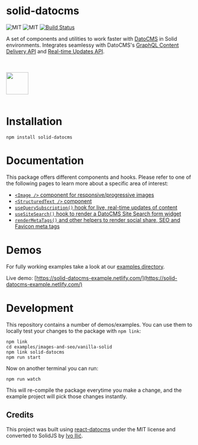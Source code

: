 # solid-datocms

![MIT](https://img.shields.io/npm/l/solid-datocms?style=for-the-badge) ![MIT](https://img.shields.io/npm/v/solid-datocms?style=for-the-badge) [![Build Status](https://img.shields.io/travis/datocms/solid-datocms?style=for-the-badge)](https://travis-ci.org/datocms/solid-datocms)

A set of components and utilities to work faster with [DatoCMS](https://www.datocms.com/) in Solid environments. Integrates seamlessy with DatoCMS's [GraphQL Content Delivery API](https://www.datocms.com/docs/content-delivery-api) and [Real-time Updates API](https://www.datocms.com/docs/real-time-updates-api).

<br /><br />
<a href="https://www.datocms.com/">
<img src="https://www.datocms.com/images/full_logo.svg" height="60">
</a>
<br /><br />

# Installation

```
npm install solid-datocms
```

# Documentation

This package offers different components and hooks. Please refer to one of the following pages to learn more about a specific area of interest:

- [`<Image />` component for responsive/progressive images](./docs/image.md)
- [`<StructuredText />` component](./docs/structured-text.md)
- [`useQuerySubscription()` hook for live, real-time updates of content](./docs/live-real-time-updates.md)
- [`useSiteSearch()` hook to render a DatoCMS Site Search form widget](./docs/site-search.md)
- [`renderMetaTags()` and other helpers to render social share, SEO and Favicon meta tags](./docs/meta-tags.md)

# Demos

For fully working examples take a look at our [examples directory](https://github.com/datocms/solid-datocms/tree/master/examples).

Live demo: [https://solid-datocms-example.netlify.com/](https://solid-datocms-example.netlify.com/)

# Development

This repository contains a number of demos/examples. You can use them to locally test your changes to the package with `npm link`:

```
npm link
cd examples/images-and-seo/vanilla-solid
npm link solid-datocms
npm run start
```

Now on another terminal you can run:

```
npm run watch
```

This will re-compile the package everytime you make a change, and the example project will pick those changes instantly.

## Credits

This project was built using [react-datocms](https://github.com/datocms/react-datocms) under the MIT license and converted to SolidJS by [Ivo Ilić](https://github.com/ivoilic).
